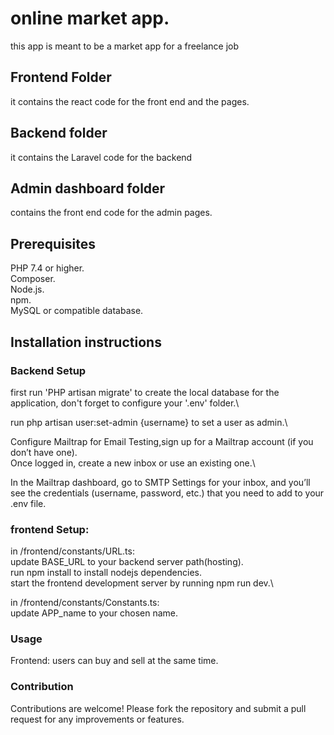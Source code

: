 # online market app.


this app is meant to be a market app for a freelance job


## Frontend Folder
it contains the react code for the front end and the pages.


## Backend folder
it contains the Laravel code for the backend


## Admin dashboard folder
contains the front end code for the admin pages.

## Prerequisites 

PHP 7.4 or higher.\
Composer.\
Node.js.\
npm.\
MySQL or compatible database.

## Installation instructions

### Backend Setup

first run 'PHP artisan migrate' to create the local database for the application, don't forget to configure your '.env' folder.\

run php artisan user:set-admin {username} to set a user as admin.\

Configure Mailtrap for Email Testing,sign up for a Mailtrap account (if you don’t have one).\
Once logged in, create a new inbox or use an existing one.\

In the Mailtrap dashboard, go to SMTP Settings for your inbox, and you’ll see the credentials (username, password, etc.) that you need to add to your .env file.


### frontend Setup:
in /frontend/constants/URL.ts:\
update BASE_URL to your backend server path(hosting).\
run npm install to install nodejs dependencies.\
start the frontend development server by running npm run dev.\

in /frontend/constants/Constants.ts:\
update APP_name to your chosen name.


### Usage

Frontend: users can buy and sell at the same time.

### Contribution 

Contributions are welcome! Please fork the repository and submit a pull request for any improvements or features.



